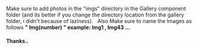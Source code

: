 Make sure to add photos in the "imgs" directory in the Gallery component folder (and its better if you change the directory location from the gallery folder, i didn't because of laziness).
&nbsp;
Also Make sure to name the Images as follows <b>" Img(number) " example: Img1 , Img43 ...</b>

<h4>Thanks..</h4>
